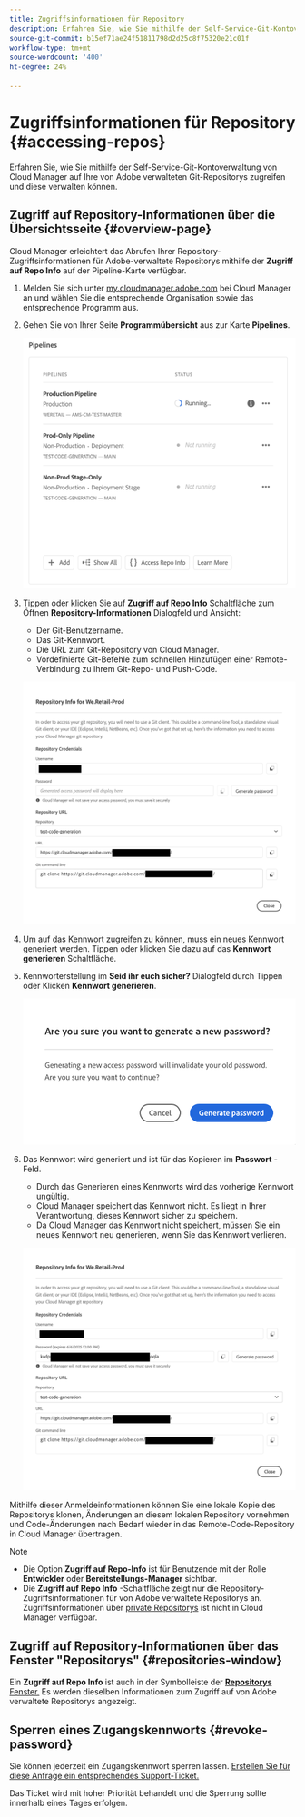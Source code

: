 ```yaml
---
title: Zugriffsinformationen für Repository
description: Erfahren Sie, wie Sie mithilfe der Self-Service-Git-Kontoverwaltung von Cloud Manager auf Ihre von Adobe verwalteten Git-Repositorys zugreifen und diese verwalten können.
source-git-commit: b15ef71ae24f51811798d2d25c8f75320e21c01f
workflow-type: tm+mt
source-wordcount: '400'
ht-degree: 24%

---
```



# Zugriffsinformationen für Repository {#accessing-repos}

Erfahren Sie, wie Sie mithilfe der Self-Service-Git-Kontoverwaltung von Cloud Manager auf Ihre von Adobe verwalteten Git-Repositorys zugreifen und diese verwalten können.

## Zugriff auf Repository-Informationen über die Übersichtsseite {#overview-page}

Cloud Manager erleichtert das Abrufen Ihrer Repository-Zugriffsinformationen für Adobe-verwaltete Repositorys mithilfe der **Zugriff auf Repo Info** auf der Pipeline-Karte verfügbar.

1. Melden Sie sich unter [my.cloudmanager.adobe.com](https://my.cloudmanager.adobe.com/) bei Cloud Manager an und wählen Sie die entsprechende Organisation sowie das entsprechende Programm aus.

1. Gehen Sie von Ihrer Seite **Programmübersicht** aus zur Karte **Pipelines**.

   ![Schaltfläche „Zugriff auf Repo Info“ auf der Karte „Umgebungen“](assets/pipelines-card.png)

1. Tippen oder klicken Sie auf **Zugriff auf Repo Info** Schaltfläche zum Öffnen **Repository-Informationen** Dialogfeld und Ansicht:

   * Der Git-Benutzername.
   * Das Git-Kennwort.
   * Die URL zum Git-Repository von Cloud Manager.
   * Vordefinierte Git-Befehle zum schnellen Hinzufügen einer Remote-Verbindung zu Ihrem Git-Repo- und Push-Code.

   ![Fenster &quot;Repository Info&quot;](assets/access-repo-info.png)

1. Um auf das Kennwort zugreifen zu können, muss ein neues Kennwort generiert werden. Tippen oder klicken Sie dazu auf das **Kennwort generieren** Schaltfläche.

1. Kennworterstellung im **Seid ihr euch sicher?** Dialogfeld durch Tippen oder Klicken **Kennwort generieren**.

   ![Kennworterstellung bestätigen](assets/confirm-password-generation.png)

1. Das Kennwort wird generiert und ist für das Kopieren im **Passwort** -Feld.

   * Durch das Generieren eines Kennworts wird das vorherige Kennwort ungültig.
   * Cloud Manager speichert das Kennwort nicht. Es liegt in Ihrer Verantwortung, dieses Kennwort sicher zu speichern.
   * Da Cloud Manager das Kennwort nicht speichert, müssen Sie ein neues Kennwort neu generieren, wenn Sie das Kennwort verlieren.

   ![Beispiel eines generierten Kennworts](assets/generated-password.png)

Mithilfe dieser Anmeldeinformationen können Sie eine lokale Kopie des Repositorys klonen, Änderungen an diesem lokalen Repository vornehmen und Code-Änderungen nach Bedarf wieder in das Remote-Code-Repository in Cloud Manager übertragen.

>[!NOTE]
>
>* Die Option **Zugriff auf Repo-Info** ist für Benutzende mit der Rolle **Entwickler** oder **Bereitstellungs-Manager** sichtbar.
>* Die **Zugriff auf Repo Info** -Schaltfläche zeigt nur die Repository-Zugriffsinformationen für von Adobe verwaltete Repositorys an. Zugriffsinformationen über [private Repositorys](private-repositories.md) ist nicht in Cloud Manager verfügbar.

## Zugriff auf Repository-Informationen über das Fenster &quot;Repositorys&quot; {#repositories-window}

Ein **Zugriff auf Repo Info** ist auch in der Symbolleiste der [**Repositorys** Fenster.](managing-repositories.md) Es werden dieselben Informationen zum Zugriff auf von Adobe verwaltete Repositorys angezeigt.

## Sperren eines Zugangskennworts {#revoke-password}

Sie können jederzeit ein Zugangskennwort sperren lassen. [Erstellen Sie für diese Anfrage ein entsprechendes Support-Ticket.](https://experienceleague.adobe.com/?lang=de?support-solution=Experience+Manager&amp;support-tab=home#support)

Das Ticket wird mit hoher Priorität behandelt und die Sperrung sollte innerhalb eines Tages erfolgen.
